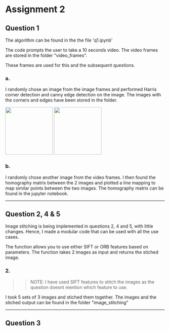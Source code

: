 # Assignment 2

## Question 1 

The algorithm can be found in the the file 'q1.ipynb' 

The code prompts the user to take a 10 seconds video. The video frames are stored in the folder "video_frames". 

These frames are used for this and the subsequent questions.

### a.

I randomly chose an image from the image frames and performed Harris corner detection and canny edge detection on the image. The images with the corners and edges have been stored in the folder.

<p float="left">
  <img src="/harris_corner_detection.png" width="150" />
  <img src="/canny_edge_detection.png" width="150" /> 
</p>


### b.

I randomly chose another image from the video frames. I then found the homography matrix between the 2 images and plotted a line mapping to map similar points between the two images. The homography matrix can be found in the jupyter notebook.

<hr />

## Question 2, 4 & 5

Image stitching is being implemented in questions 2, 4 and 5, with little changes. Hence, I made a modular code that can be used with all the use cases.

The function allows you to use either SIFT or ORB features based on parameters. The function takes 2 images as input and returns the stiched image.

### 2.

>> NOTE: I have used SIFT features to stitch the images as the question doesnt mention which feature to use. 

I took 5 sets of 3 images and stiched them together. The images and the stiched output can be found in the folder "image_stitching"

<hr />


## Question 3


